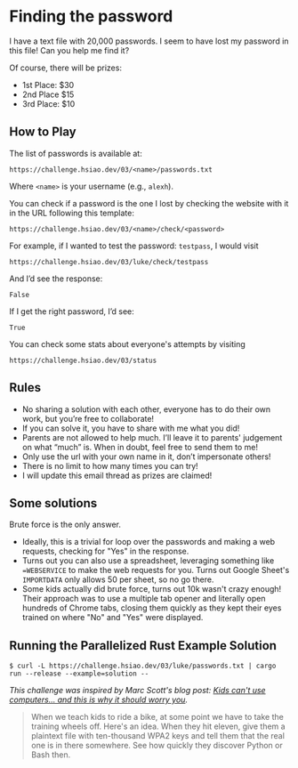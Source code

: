 # Finding the password

I have a text file with 20,000 passwords. I seem to have lost my password in this file! Can you help
me find it?

Of course, there will be prizes:

- 1st Place: \$30
- 2nd Place \$15
- 3rd Place: \$10

## How to Play

The list of passwords is available at:

    https://challenge.hsiao.dev/03/<name>/passwords.txt

Where `<name>` is your username (e.g., `alexh`).

You can check if a password is the one I lost by checking the website with it in the URL following this template:

    https://challenge.hsiao.dev/03/<name>/check/<password>

For example, if I wanted to test the password: `testpass`, I would visit

    https://challenge.hsiao.dev/03/luke/check/testpass

And I’d see the response:

    False

If I get the right password, I’d see:

    True

You can check some stats about everyone's attempts by visiting

    https://challenge.hsiao.dev/03/status

## Rules

- No sharing a solution with each other, everyone has to do their own work, but you’re free to collaborate!
- If you can solve it, you have to share with me what you did!
- Parents are not allowed to help much. I’ll leave it to parents' judgement on what “much” is. When in doubt, feel free to send them to me!
- Only use the url with your own name in it, don’t impersonate others!
- There is no limit to how many times you can try!
- I will update this email thread as prizes are claimed!

## Some solutions

Brute force is the only answer.

- Ideally, this is a trivial for loop over the passwords and making a web requests, checking for
  "Yes" in the response.
- Turns out you can also use a spreadsheet, leveraging something like `=WEBSERVICE` to make the web
  requests for you. Turns out Google Sheet's `IMPORTDATA` only allows 50 per sheet, so no go there.
- Some kids actually did brute force, turns out 10k wasn't crazy enough! Their approach was to use a
  multiple tab opener and literally open hundreds of Chrome tabs, closing them quickly as they kept
  their eyes trained on where "No" and "Yes" were displayed.

## Running the Parallelized Rust Example Solution

```
$ curl -L https://challenge.hsiao.dev/03/luke/passwords.txt | cargo run --release --example=solution --
```

_This challenge was inspired by Marc Scott's blog post: [Kids can't use computers... and this is why
it should worry you](http://www.coding2learn.org/blog/2013/07/29/kids-cant-use-computers/)._

> When we teach kids to ride a bike, at some point we have to take the training wheels off. Here's
> an idea. When they hit eleven, give them a plaintext file with ten-thousand WPA2 keys and tell
> them that the real one is in there somewhere. See how quickly they discover Python or Bash then.

